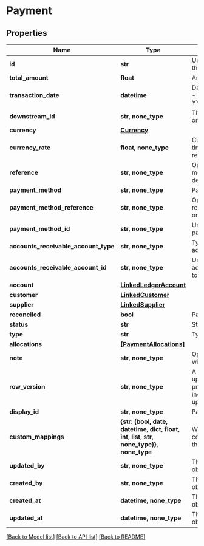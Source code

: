 # Payment


## Properties
Name | Type | Description | Notes
------------ | ------------- | ------------- | -------------
**id** | **str** | Unique identifier representing the entity | [readonly] 
**total_amount** | **float** | Amount of payment | 
**transaction_date** | **datetime** | Date transaction was entered - YYYY:MM::DDThh:mm:ss.sTZD | 
**downstream_id** | **str, none_type** | The third-party API ID of original entity | [optional] [readonly] 
**currency** | [**Currency**](Currency.md) |  | [optional] 
**currency_rate** | **float, none_type** | Currency Exchange Rate at the time entity was recorded/generated. | [optional] 
**reference** | **str, none_type** | Optional payment reference message ie: Debit remittance detail. | [optional] 
**payment_method** | **str, none_type** | Payment method name | [optional] 
**payment_method_reference** | **str, none_type** | Optional reference message returned by payment method on processing | [optional] 
**payment_method_id** | **str, none_type** | Unique identifier for the payment method. | [optional] 
**accounts_receivable_account_type** | **str, none_type** | Type of accounts receivable account. | [optional] 
**accounts_receivable_account_id** | **str, none_type** | Unique identifier for the account to allocate payment to. | [optional] 
**account** | [**LinkedLedgerAccount**](LinkedLedgerAccount.md) |  | [optional] 
**customer** | [**LinkedCustomer**](LinkedCustomer.md) |  | [optional] 
**supplier** | [**LinkedSupplier**](LinkedSupplier.md) |  | [optional] 
**reconciled** | **bool** | Payment has been reconciled | [optional] 
**status** | **str** | Status of payment | [optional] 
**type** | **str** | Type of payment | [optional] 
**allocations** | [**[PaymentAllocations]**](PaymentAllocations.md) |  | [optional] 
**note** | **str, none_type** | Optional note to be associated with the payment. | [optional] 
**row_version** | **str, none_type** | A binary value used to detect updates to a object and prevent data conflicts. It is incremented each time an update is made to the object. | [optional] 
**display_id** | **str, none_type** | Payment id to be displayed. | [optional] 
**custom_mappings** | **{str: (bool, date, datetime, dict, float, int, list, str, none_type)}, none_type** | When custom mappings are configured on the resource, the result is included here. | [optional] [readonly] 
**updated_by** | **str, none_type** | The user who last updated the object. | [optional] [readonly] 
**created_by** | **str, none_type** | The user who created the object. | [optional] [readonly] 
**created_at** | **datetime, none_type** | The date and time when the object was created. | [optional] [readonly] 
**updated_at** | **datetime, none_type** | The date and time when the object was last updated. | [optional] [readonly] 

[[Back to Model list]](../../README.md#documentation-for-models) [[Back to API list]](../../README.md#documentation-for-api-endpoints) [[Back to README]](../../README.md)



